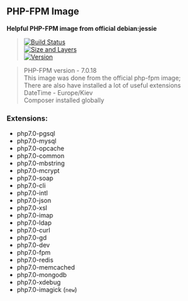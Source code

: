 ## PHP-FPM Image

 **Helpful PHP-FPM image from official debian:jessie**

 >  [![Build Status](https://travis-ci.org/lyberteam/php-fpm7.0.png?branch=master)](https://travis-ci.org/lyberteam/php-fpm7.0) \
 >  [![Size and Layers](https://images.microbadger.com/badges/image/lyberteam/php-fpm7.0.svg?branch=master)](https://microbadger.com/images/lyberteam/php-fpm7.0) \
 >  [![Version](https://images.microbadger.com/badges/version/lyberteam/php-fpm7.0.svg)](https://microbadger.com/images/lyberteam/php-fpm7.0)
 >

 > PHP-FPM version - 7.0.18  \
 > This image was done from the official php-fpm image; \
 > There are also have installed a lot of useful extensions \
 > DateTime - Europe/Kiev \
 > Composer installed globally

### Extensions:

 * php7.0-pgsql
 * php7.0-mysql
 * php7.0-opcache
 * php7.0-common
 * php7.0-mbstring
 * php7.0-mcrypt
 * php7.0-soap
 * php7.0-cli
 * php7.0-intl
 * php7.0-json
 * php7.0-xsl
 * php7.0-imap
 * php7.0-ldap
 * php7.0-curl
 * php7.0-gd
 * php7.0-dev
 * php7.0-fpm
 * php7.0-redis
 * php7.0-memcached
 * php7.0-mongodb
 * php7.0-xdebug
 * php7.0-imagick (`new`)